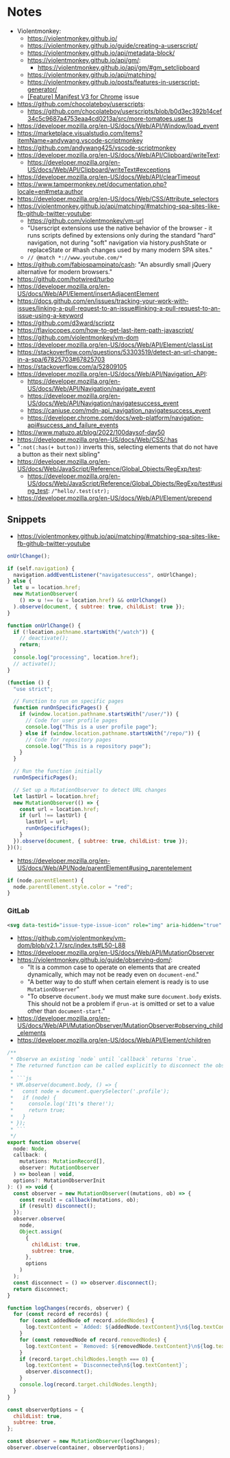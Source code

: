# Notes

- Violentmonkey:
  - https://violentmonkey.github.io/
  - https://violentmonkey.github.io/guide/creating-a-userscript/
  - https://violentmonkey.github.io/api/metadata-block/
  - https://violentmonkey.github.io/api/gm/:
    - https://violentmonkey.github.io/api/gm/#gm_setclipboard
  - https://violentmonkey.github.io/api/matching/
  - https://violentmonkey.github.io/posts/features-in-userscript-generator/
  - [[Feature] Manifest V3 for Chrome](https://github.com/violentmonkey/violentmonkey/issues/1934) issue
- https://github.com/chocolateboy/userscripts:
  - https://github.com/chocolateboy/userscripts/blob/b0d3ec392b14cef34c5c9687a4753eaa4cd0213a/src/more-tomatoes.user.ts
- https://developer.mozilla.org/en-US/docs/Web/API/Window/load_event
- https://marketplace.visualstudio.com/items?itemName=andywang.vscode-scriptmonkey
- https://github.com/andywang425/vscode-scriptmonkey
- https://developer.mozilla.org/en-US/docs/Web/API/Clipboard/writeText:
  - https://developer.mozilla.org/en-US/docs/Web/API/Clipboard/writeText#exceptions
- https://developer.mozilla.org/en-US/docs/Web/API/clearTimeout
- https://www.tampermonkey.net/documentation.php?locale=en#meta:author
- https://developer.mozilla.org/en-US/docs/Web/CSS/Attribute_selectors
- https://violentmonkey.github.io/api/matching/#matching-spa-sites-like-fb-github-twitter-youtube:
  - https://github.com/violentmonkey/vm-url
  - "Userscript extensions use the native behavior of the browser - it runs scripts defined by extensions only during the standard "hard" navigation, not during "soft" navigation via history.pushState or replaceState or #hash changes used by many modern SPA sites."
  - `// @match *://www.youtube.com/*`
- https://github.com/fabiospampinato/cash: "An absurdly small jQuery alternative for modern browsers."
- https://github.com/hotwired/turbo
- https://developer.mozilla.org/en-US/docs/Web/API/Element/insertAdjacentElement
- https://docs.github.com/en/issues/tracking-your-work-with-issues/linking-a-pull-request-to-an-issue#linking-a-pull-request-to-an-issue-using-a-keyword
- https://github.com/d3ward/scriptz
- https://flaviocopes.com/how-to-get-last-item-path-javascript/
- https://github.com/violentmonkey/vm-dom
- https://developer.mozilla.org/en-US/docs/Web/API/Element/classList
- https://stackoverflow.com/questions/53303519/detect-an-url-change-in-a-spa/67825703#67825703
- https://stackoverflow.com/a/52809105
- https://developer.mozilla.org/en-US/docs/Web/API/Navigation_API:
  - https://developer.mozilla.org/en-US/docs/Web/API/Navigation/navigate_event
  - https://developer.mozilla.org/en-US/docs/Web/API/Navigation/navigatesuccess_event
  - https://caniuse.com/mdn-api_navigation_navigatesuccess_event
  - https://developer.chrome.com/docs/web-platform/navigation-api#success_and_failure_events
- https://www.matuzo.at/blog/2022/100daysof-day50
- https://developer.mozilla.org/en-US/docs/Web/CSS/:has
- "`:not(:has(+ button))` inverts this, selecting elements that do not have a button as their next sibling"
- https://developer.mozilla.org/en-US/docs/Web/JavaScript/Reference/Global_Objects/RegExp/test:
  - https://developer.mozilla.org/en-US/docs/Web/JavaScript/Reference/Global_Objects/RegExp/test#using_test: `/^hello/.test(str);`
- https://developer.mozilla.org/en-US/docs/Web/API/Element/prepend

## Snippets

- https://violentmonkey.github.io/api/matching/#matching-spa-sites-like-fb-github-twitter-youtube

```js
onUrlChange();

if (self.navigation) {
  navigation.addEventListener("navigatesuccess", onUrlChange);
} else {
  let u = location.href;
  new MutationObserver(
    () => u !== (u = location.href) && onUrlChange()
  ).observe(document, { subtree: true, childList: true });
}

function onUrlChange() {
  if (!location.pathname.startsWith("/watch")) {
    // deactivate();
    return;
  }
  console.log("processing", location.href);
  // activate();
}
```

```js
(function () {
  "use strict";

  // Function to run on specific pages
  function runOnSpecificPages() {
    if (window.location.pathname.startsWith("/user/")) {
      // Code for user profile pages
      console.log("This is a user profile page");
    } else if (window.location.pathname.startsWith("/repo/")) {
      // Code for repository pages
      console.log("This is a repository page");
    }
  }

  // Run the function initially
  runOnSpecificPages();

  // Set up a MutationObserver to detect URL changes
  let lastUrl = location.href;
  new MutationObserver(() => {
    const url = location.href;
    if (url !== lastUrl) {
      lastUrl = url;
      runOnSpecificPages();
    }
  }).observe(document, { subtree: true, childList: true });
})();
```

- https://developer.mozilla.org/en-US/docs/Web/API/Node/parentElement#using_parentelement

```js
if (node.parentElement) {
  node.parentElement.style.color = "red";
}
```

### GitLab

```xml
<svg data-testid="issue-type-issue-icon" role="img" aria-hidden="true" class="gl-icon s16 gl-fill-current gl-text-secondary" title="Issue"></svg>
```

- https://github.com/violentmonkey/vm-dom/blob/v2.1.7/src/index.ts#L50-L88
- https://developer.mozilla.org/en-US/docs/Web/API/MutationObserver
- https://violentmonkey.github.io/guide/observing-dom/:
  - "It is a common case to operate on elements that are created dynamically, which may not be ready even on `document-end`."
  - "A better way to do stuff when certain element is ready is to use `MutationObserver`"
  - "To observe `document.body` we must make sure `document.body` exists. This should not be a problem if `@run-at` is omitted or set to a value other than `document-start`."
- https://developer.mozilla.org/en-US/docs/Web/API/MutationObserver/MutationObserver#observing_child_elements
- https://developer.mozilla.org/en-US/docs/Web/API/Element/children

````js
/**
 * Observe an existing `node` until `callback` returns `true`.
 * The returned function can be called explicitly to disconnect the observer.
 *
 * ```js
 * VM.observe(document.body, () => {
 *   const node = document.querySelector('.profile');
 *   if (node) {
 *     console.log('It\'s there!');
 *     return true;
 *   }
 * });
 * ```
 */
export function observe(
  node: Node,
  callback: (
    mutations: MutationRecord[],
    observer: MutationObserver
  ) => boolean | void,
  options?: MutationObserverInit
): () => void {
  const observer = new MutationObserver((mutations, ob) => {
    const result = callback(mutations, ob);
    if (result) disconnect();
  });
  observer.observe(
    node,
    Object.assign(
      {
        childList: true,
        subtree: true,
      },
      options
    )
  );
  const disconnect = () => observer.disconnect();
  return disconnect;
}
````

```js
function logChanges(records, observer) {
  for (const record of records) {
    for (const addedNode of record.addedNodes) {
      log.textContent = `Added: ${addedNode.textContent}\n${log.textContent}`;
    }
    for (const removedNode of record.removedNodes) {
      log.textContent = `Removed: ${removedNode.textContent}\n${log.textContent}`;
    }
    if (record.target.childNodes.length === 0) {
      log.textContent = `Disconnected\n${log.textContent}`;
      observer.disconnect();
    }
    console.log(record.target.childNodes.length);
  }
}

const observerOptions = {
  childList: true,
  subtree: true,
};

const observer = new MutationObserver(logChanges);
observer.observe(container, observerOptions);
```
